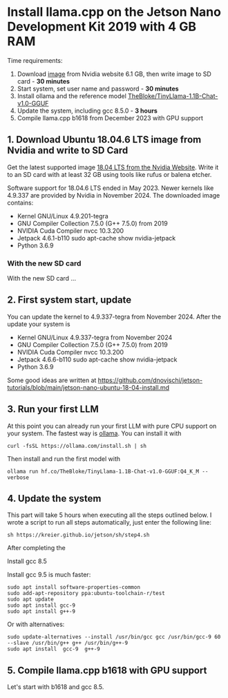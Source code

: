 # Install llama.cpp on the Jetson Nano Development Kit 2019 with 4 GB RAM

Time requirements:

1. Download [image](https://developer.nvidia.com/jetson-nano-sd-card-image) from Nvidia website 6.1 GB, then write image to SD card - **30 minutes**
2. Start system, set user name and password - **30 minutes**
3. Install ollama and the reference model [TheBloke/TinyLlama-1.1B-Chat-v1.0-GGUF](https://huggingface.co/TheBloke/TinyLlama-1.1B-Chat-v1.0-GGUF?local-app=ollama)
4. Update the system, including gcc 8.5.0 - **3 hours**
5. Compile llama.cpp b1618 from December 2023 with GPU support

## 1. Download Ubuntu 18.04.6 LTS image from Nvidia and write to SD Card

Get the latest supported image [18.04 LTS from the Nvidia Website](https://developer.nvidia.com/embedded/learn/get-started-jetson-nano-devkit#write). Write it to an SD card with at least 32 GB using tools like rufus or balena etcher.

Software support for 18.04.6 LTS ended in May 2023. Newer kernels like 4.9.337 are provided by Nvidia in November 2024. The downloaded image contains:

- Kernel GNU/Linux 4.9.201-tegra
- GNU Compiler Collection 7.5.0 (G++ 7.5.0) from 2019
- NVIDIA Cuda Compiler nvcc 10.3.200
- Jetpack 4.6.1-b110 sudo apt-cache show nvidia-jetpack
- Python 3.6.9

### With the new SD card

With the new SD card ...

## 2. First system start, update

You can update the kernel to 4.9.337-tegra from November 2024. After the update your system is

- Kernel GNU/Linux 4.9.337-tegra from November 2024
- GNU Compiler Collection 7.5.0 (G++ 7.5.0) from 2019
- NVIDIA Cuda Compiler nvcc 10.3.200
- Jetpack 4.6.6-b110 sudo apt-cache show nvidia-jetpack
- Python 3.6.9

Some good ideas are written at https://github.com/dnovischi/jetson-tutorials/blob/main/jetson-nano-ubuntu-18-04-install.md

## 3. Run your first LLM

At this point you can already run your first LLM with pure CPU support on your system. The fastest way is [ollama](https://ollama.com/). You can install it with

```
curl -fsSL https://ollama.com/install.sh | sh
```

Then install and run the first model with

```
ollama run hf.co/TheBloke/TinyLlama-1.1B-Chat-v1.0-GGUF:Q4_K_M --verbose
```

## 4. Update the system

This part will take 5 hours when executing all the steps outlined below. I wrote a script to run all steps automatically, just enter the following line:

```
sh https://kreier.github.io/jetson/sh/step4.sh
```

After completing the

Install gcc 8.5

Install gcc 9.5 is much faster:

```
sudo apt install software-properties-common
sudo add-apt-repository ppa:ubuntu-toolchain-r/test
sudo apt update
sudo apt install gcc-9
sudo apt install g++-9
```

Or with alternatives:

```
sudo update-alternatives --install /usr/bin/gcc gcc /usr/bin/gcc-9 60 --slave /usr/bin/g++ g++ /usr/bin/g++-9
sudo apt install  gcc-9  g++-9
```

## 5. Compile llama.cpp b1618 with GPU support

Let's start with b1618 and gcc 8.5.
